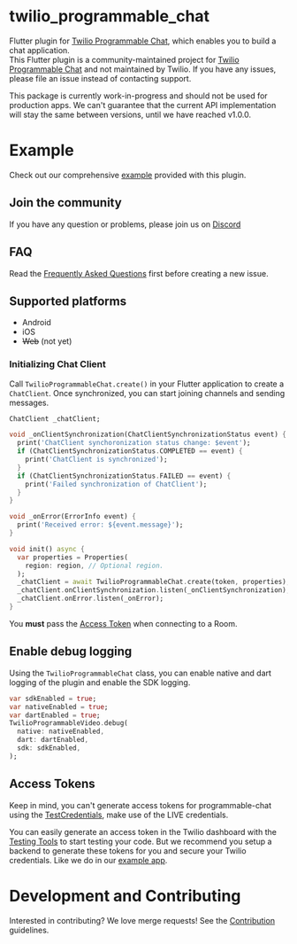 # twilio_programmable_chat
Flutter plugin for [Twilio Programmable Chat](https://www.twilio.com/chat?utm_source=opensource&utm_campaign=flutter-plugin), which enables you to build a chat application. \
This Flutter plugin is a community-maintained project for [Twilio Programmable Chat](https://www.twilio.com/vidchateo?utm_source=opensource&utm_campaign=flutter-plugin) and not maintained by Twilio. If you have any issues, please file an issue instead of contacting support.

This package is currently work-in-progress and should not be used for production apps. We can't guarantee that the current API implementation will stay the same between versions, until we have reached v1.0.0.

# Example
Check out our comprehensive [example](https://gitlab.com/twilio-flutter/programmable-chat/tree/master/example) provided with this plugin.

## Join the community
If you have any question or problems, please join us on [Discord](https://discord.gg/42x46NH)

## FAQ
Read the [Frequently Asked Questions](https://gitlab.com/twilio-flutter/programmable-chat/blob/master/FAQ.md) first before creating a new issue.

## Supported platforms
* Android
* iOS
* ~~Web~~ (not yet)

### Initializing Chat Client
Call `TwilioProgrammableChat.create()` in your Flutter application to create a `ChatClient`. Once synchronized, you can start joining channels and sending messages.
```dart
ChatClient _chatClient;

void _onClientSynchronization(ChatClientSynchronizationStatus event) {
  print('ChatClient synchoronization status change: $event');
  if (ChatClientSynchronizationStatus.COMPLETED == event) {
    print('ChatClient is synchronized');
  }
  if (ChatClientSynchronizationStatus.FAILED == event) {
    print('Failed synchronization of ChatClient');
  }
}

void _onError(ErrorInfo event) {
  print('Received error: ${event.message}');
}

void init() async {
  var properties = Properties(
    region: region, // Optional region.
  );
  _chatClient = await TwilioProgrammableChat.create(token, properties);
  _chatClient.onClientSynchronization.listen(_onClientSynchronization);
  _chatClient.onError.listen(_onError);
}
```

You **must** pass the [Access Token](https://gitlab.com/twilio-flutter/programmable-video/-/tree/master/programmable_video/README.md#access-tokens) when connecting to a Room.

## Enable debug logging
Using the `TwilioProgrammableChat` class, you can enable native and dart logging of the plugin and enable the SDK logging.

```dart
var sdkEnabled = true;
var nativeEnabled = true;
var dartEnabled = true;
TwilioProgrammableVideo.debug(
  native: nativeEnabled,
  dart: dartEnabled,
  sdk: sdkEnabled,
);
```

## Access Tokens
Keep in mind, you can't generate access tokens for programmable-chat using the [TestCredentials](https://www.twilio.com/docs/iam/test-credentials#supported-resources), make use of the LIVE credentials.

You can easily generate an access token in the Twilio dashboard with the [Testing Tools](https://www.twilio.com/console/video/project/testing-tools) to start testing your code. But we recommend you setup a backend to generate these tokens for you and secure your Twilio credentials. Like we do in our [example app](https://gitlab.com/twilio-flutter/programmable-video/-/tree/master/programmable_video/example).

# Development and Contributing
Interested in contributing? We love merge requests! See the [Contribution](https://gitlab.com/twilio-flutter/programmable-chat/blob/master/CONTRIBUTING.md) guidelines.
